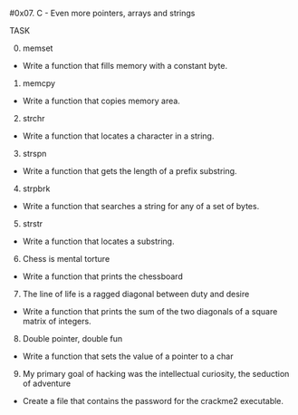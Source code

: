 #0x07. C - Even more pointers, arrays and strings


TASK


0. memset

- Write a function that fills memory with a constant byte.

1. memcpy

- Write a function that copies memory area.

2. strchr

- Write a function that locates a character in a string.

3. strspn

- Write a function that gets the length of a prefix substring.

4. strpbrk

- Write a function that searches a string for any of a set of bytes.

5. strstr

- Write a function that locates a substring.

6. Chess is mental torture

- Write a function that prints the chessboard

7. The line of life is a ragged diagonal between duty and desire

- Write a function that prints the sum of the two diagonals of a square matrix of integers.

8. Double pointer, double fun

- Write a function that sets the value of a pointer to a char

9. My primary goal of hacking was the intellectual curiosity, the seduction of adventure

- Create a file that contains the password for the crackme2 executable.
